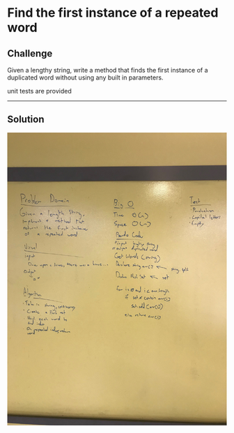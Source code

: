 # Find the first instance of a repeated word

## Challenge
Given a lengthy string, write a method that finds the first instance of a duplicated word without using any built in parameters.


unit tests are provided
***
## Solution
![Repeated WOrd whiteboard image](../../assets/repeated.JPG)